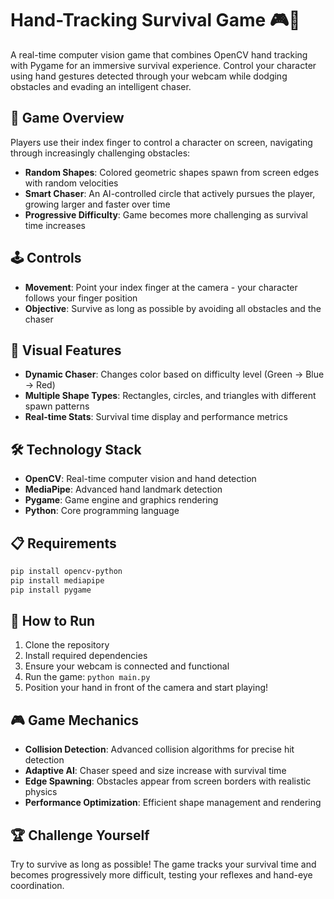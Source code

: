 # Hand-Tracking Survival Game 🎮👋

A real-time computer vision game that combines OpenCV hand tracking with Pygame for an immersive survival experience. Control your character using hand gestures detected through your webcam while dodging obstacles and evading an intelligent chaser.

## 🎯 Game Overview

Players use their index finger to control a character on screen, navigating through increasingly challenging obstacles:
- **Random Shapes**: Colored geometric shapes spawn from screen edges with random velocities
- **Smart Chaser**: An AI-controlled circle that actively pursues the player, growing larger and faster over time
- **Progressive Difficulty**: Game becomes more challenging as survival time increases

## 🕹️ Controls

- **Movement**: Point your index finger at the camera - your character follows your finger position
- **Objective**: Survive as long as possible by avoiding all obstacles and the chaser

## 🎨 Visual Features

- **Dynamic Chaser**: Changes color based on difficulty level (Green → Blue → Red)
- **Multiple Shape Types**: Rectangles, circles, and triangles with different spawn patterns
- **Real-time Stats**: Survival time display and performance metrics

## 🛠️ Technology Stack

- **OpenCV**: Real-time computer vision and hand detection
- **MediaPipe**: Advanced hand landmark detection
- **Pygame**: Game engine and graphics rendering
- **Python**: Core programming language

## 📋 Requirements

```bash
pip install opencv-python
pip install mediapipe
pip install pygame
```

## 🚀 How to Run

1. Clone the repository
2. Install required dependencies
3. Ensure your webcam is connected and functional
4. Run the game: `python main.py`
5. Position your hand in front of the camera and start playing!

## 🎮 Game Mechanics

- **Collision Detection**: Advanced collision algorithms for precise hit detection
- **Adaptive AI**: Chaser speed and size increase with survival time
- **Edge Spawning**: Obstacles appear from screen borders with realistic physics
- **Performance Optimization**: Efficient shape management and rendering

## 🏆 Challenge Yourself

Try to survive as long as possible! The game tracks your survival time and becomes progressively more difficult, testing your reflexes and hand-eye coordination.
